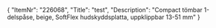{
  "ItemNr": "226068",
  "Title": "test",
  "Description": "Compact tömbar 1-delspåse, beige, SoftFlex hudskyddsplatta, uppklippbar 13-51 mm"
}
